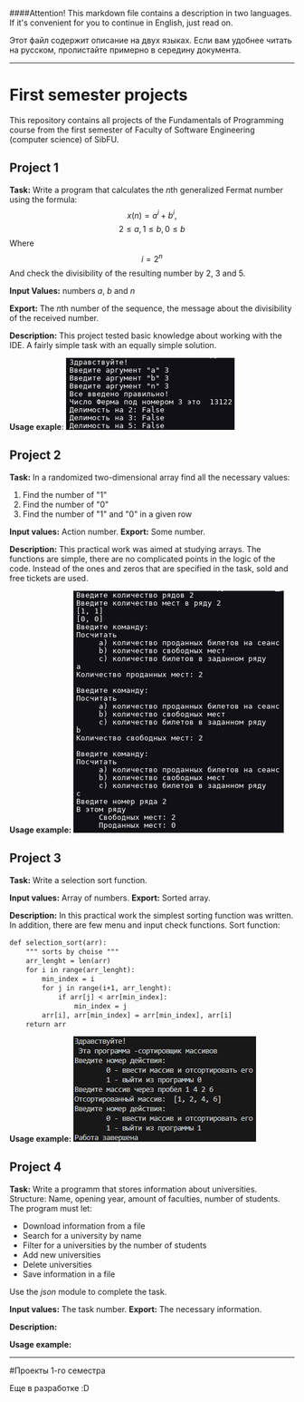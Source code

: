 ####Attention!
This markdown file contains a description in two languages. If it's convenient for you to continue in English, just read on.

Этот файл содержит описание на двух языках. Если вам удобнее читать на русском, пролистайте примерно в середину документа.

---
# First semester projects

This repository contains all projects of the Fundamentals of Programming course from the first semester of Faculty of Software Engineering (computer science) of SibFU. 

## Project 1

__Task:__ Write a program that calculates the *n*th generalized Fermat number using the formula:
$$x(n)=a^i+b^i,$$
$$2 ≤ a, 1 ≤ b, 0 ≤ b$$ 
Where 
$$i = 2^n$$ 
And check the divisibility of the resulting number by 2, 3 and 5.

__Input Values:__ numbers *a*, *b* and *n*

__Export:__ The *n*th number of the sequence, the message about
the divisibility of the received number.

__Description:__
This project tested basic knowledge about working with the IDE. A fairly simple task with an equally simple solution.

__Usage exaple__:
![](markdown_images/1st_pr_output.png)

## Project 2
__Task:__ In a randomized two-dimensional array find all the necessary values:
1) Find the number of "1"
2) Find the number of "0"
3) Find the number of "1" and "0" in a given row

__Input values:__ Action number. 
__Export:__ Some number.

__Description:__
This practical work was aimed at studying arrays. The functions are simple, there are no complicated points in the logic of the code. Instead of the ones and zeros that are specified in the task, sold and free tickets are used.

__Usage example:__
![](markdown_images/2nd_pr_output.png)

## Project 3
__Task:__ Write a selection sort function. 

__Input values:__ Array of numbers.
__Export:__ Sorted array.

__Description:__
In this practical work the simplest sorting function was written. In addition, there are few menu and input check functions. 
Sort function:
```
def selection_sort(arr):
    """ sorts by choise """
    arr_lenght = len(arr)
    for i in range(arr_lenght):
        min_index = i
        for j in range(i+1, arr_lenght):
            if arr[j] < arr[min_index]:
                min_index = j
        arr[i], arr[min_index] = arr[min_index], arr[i]
    return arr
```

__Usage example:__
![](markdown_images/3rd_pr_output.png)

## Project 4
__Task:__ 
Write a programm that stores information about universities.
Structure: Name, opening year, amount of faculties, number of students. 
The program must let:
+ Download information from a file
+ Search for a university by name
+ Filter for a universities by the number of students
+ Add new universities
+ Delete universities
+ Save information in a file

Use the _json_ module to complete the task.

__Input values:__ The task number.
__Export:__ The necessary information.

__Description:__


__Usage example:__

---
#Проекты 1-го семестра

Еще в разработке :D